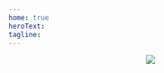 ```yaml
---
home: true
heroText: 
tagline: 
---
```


<p align="center">
  <img src="https://i.giphy.com/media/uIGfoVAK9iU1y/giphy.gif">
</p>
